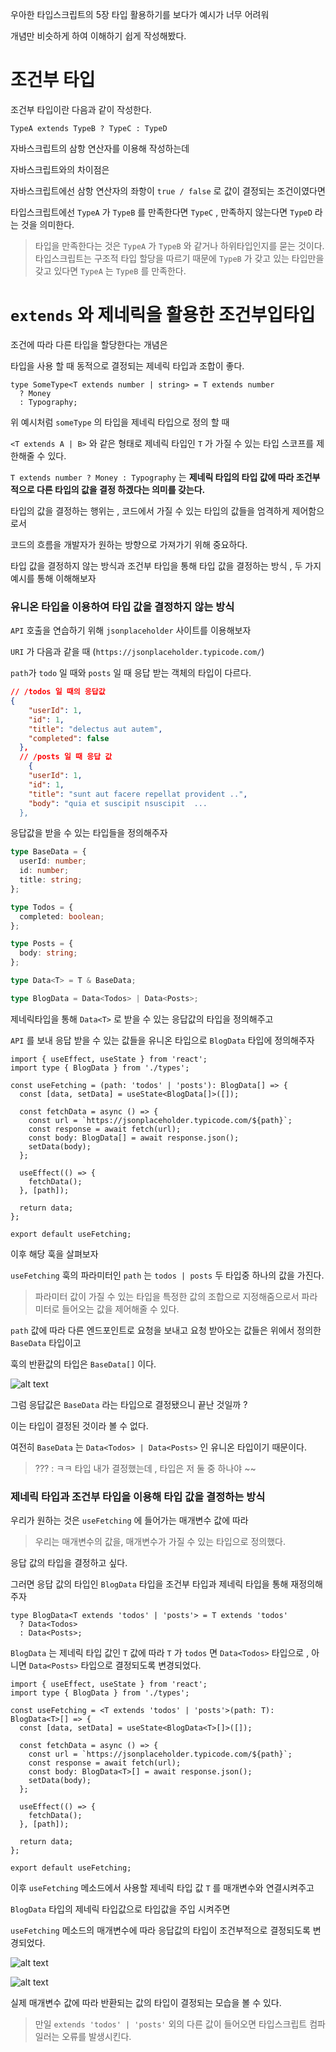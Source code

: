 우아한 타입스크립트의 5장 타입 활용하기를 보다가 예시가 너무 어려워

개념만 비슷하게 하여 이해하기 쉽게 작성해봤다.

# 조건부 타입

조건부 타입이란 다음과 같이 작성한다.

```tsx
TypeA extends TypeB ? TypeC : TypeD
```

자바스크립트의 삼항 연산자를 이용해 작성하는데

자바스크립트와의 차이점은

자바스크립트에선 삼항 연산자의 좌항이 `true / false` 로 값이 결정되는 조건이였다면

타입스크립트에선 `TypeA` 가 `TypeB` 를 만족한다면 `TypeC` , 만족하지 않는다면 `TypeD` 라는 것을 의미한다.

> 타입을 만족한다는 것은 `TypeA` 가 `TypeB` 와 같거나 하위타입인지를 묻는 것이다.
> 타입스크립트는 구조적 타입 할당을 따르기 때문에 `TypeB` 가 갖고 있는 타입만을 갖고 있다면 `TypeA` 는 `TypeB` 를 만족한다.

# `extends` 와 제네릭을 활용한 조건부입타입

조건에 따라 다른 타입을 할당한다는 개념은

타입을 사용 할 때 동적으로 결정되는 제네릭 타입과 조합이 좋다.

```tsx
type SomeType<T extends number | string> = T extends number
  ? Money
  : Typography;
```

위 예시처럼 `someType` 의 타입을 제네릭 타입으로 정의 할 때

`<T extends A | B>` 와 같은 형태로 제네릭 타입인 `T` 가 가질 수 있는 타입 스코프를 제한해줄 수 있다.

`T extends number ? Money : Typography` 는 **제네릭 타입의 타입 값에 따라 조건부적으로 다른 타입의 값을 결정 하겠다는 의미를 갖는다.**

타입의 값을 결정하는 행위는 , 코드에서 가질 수 있는 타입의 값들을 엄격하게 제어함으로서

코드의 흐름을 개발자가 원하는 방향으로 가져가기 위해 중요하다.

타입 값을 결정하지 않는 방식과 조건부 타입을 통해 타입 값을 결정하는 방식 , 두 가지 예시를 통해 이해해보자

### 유니온 타입을 이용하여 타입 값을 결정하지 않는 방식

`API` 호출을 연습하기 위해 `jsonplaceholder` 사이트를 이용해보자

`URI` 가 다음과 같을 때 (`https://jsonplaceholder.typicode.com/`)

`path`가 `todo` 일 때와 `posts` 일 때 응답 받는 객체의 타입이 다르다.

```json
// /todos 일 때의 응답값
{
    "userId": 1,
    "id": 1,
    "title": "delectus aut autem",
    "completed": false
  },
  // /posts 일 때 응답 값
    {
    "userId": 1,
    "id": 1,
    "title": "sunt aut facere repellat provident ..",
    "body": "quia et suscipit nsuscipit  ...
  },
```

응답값을 받을 수 있는 타입들을 정의해주자

```typescript
type BaseData = {
  userId: number;
  id: number;
  title: string;
};

type Todos = {
  completed: boolean;
};

type Posts = {
  body: string;
};

type Data<T> = T & BaseData;

type BlogData = Data<Todos> | Data<Posts>;
```

제네릭타입을 통해 `Data<T>` 로 받을 수 있는 응답값의 타입을 정의해주고

`API` 를 보내 응답 받을 수 있는 값들을 유니온 타입으로 `BlogData` 타입에 정의해주자

```tsx
import { useEffect, useState } from 'react';
import type { BlogData } from './types';

const useFetching = (path: 'todos' | 'posts'): BlogData[] => {
  const [data, setData] = useState<BlogData[]>([]);

  const fetchData = async () => {
    const url = `https://jsonplaceholder.typicode.com/${path}`;
    const response = await fetch(url);
    const body: BlogData[] = await response.json();
    setData(body);
  };

  useEffect(() => {
    fetchData();
  }, [path]);

  return data;
};

export default useFetching;
```

이후 해당 훅을 살펴보자

`useFetching` 훅의 파라미터인 `path` 는 `todos | posts` 두 타입중 하나의 값을 가진다.

> 파라미터 값이 가질 수 있는 타입을 특정한 값의 조합으로 지정해줌으로서 파라미터로 들어오는 값을 제어해줄 수 있다.

`path` 값에 따라 다른 엔드포인트로 요청을 보내고 요청 받아오는 값들은 위에서 정의한 `BaseData` 타입이고

훅의 반환값의 타입은 `BaseData[]` 이다.

![alt text](image.png)

그럼 응답값은 `BaseData` 라는 타입으로 결정됐으니 끝난 것일까 ?

이는 타입이 결정된 것이라 볼 수 없다.

여전히 `BaseData` 는 `Data<Todos> | Data<Posts>` 인 유니온 타입이기 때문이다.

> ??? : ㅋㅋ 타입 내가 결정했는데 , 타입은 저 둘 중 하나야 ~~

### 제네릭 타입과 조건부 타입을 이용해 타입 값을 결정하는 방식

우리가 원하는 것은 `useFetching` 에 들어가는 매개변수 값에 따라

> 우리는 매개변수의 값을, 매개변수가 가질 수 있는 타입으로 정의했다.

응답 값의 타입을 결정하고 싶다.

그러면 응답 값의 타입인 `BlogData` 타입을 조건부 타입과 제네릭 타입을 통해 재정의해주자

```tsx
type BlogData<T extends 'todos' | 'posts'> = T extends 'todos'
  ? Data<Todos>
  : Data<Posts>;
```

`BlogData` 는 제네릭 타입 값인 `T` 값에 따라 `T` 가 `todos` 면 `Data<Todos>` 타입으로 , 아니면 `Data<Posts>` 타입으로 결정되도록 변경되었다.

```tsx
import { useEffect, useState } from 'react';
import type { BlogData } from './types';

const useFetching = <T extends 'todos' | 'posts'>(path: T): BlogData<T>[] => {
  const [data, setData] = useState<BlogData<T>[]>([]);

  const fetchData = async () => {
    const url = `https://jsonplaceholder.typicode.com/${path}`;
    const response = await fetch(url);
    const body: BlogData<T>[] = await response.json();
    setData(body);
  };

  useEffect(() => {
    fetchData();
  }, [path]);

  return data;
};

export default useFetching;
```

이후 `useFetching` 메소드에서 사용할 제네릭 타입 값 `T` 를 매개변수와 연결시켜주고

`BlogData` 타입의 제네릭 타입값으로 타입값을 주입 시켜주면

`useFetching` 메소드의 매개변수에 따라 응답값의 타입이 조건부적으로 결정되도록 변경되었다.

![alt text](image-1.png)

![alt text](image-2.png)

실제 매개변수 값에 따라 반환되는 값의 타입이 결정되는 모습을 볼 수 있다.

> 만일 `extends 'todos' | 'posts'` 외의 다른 값이 들어오면 타입스크립트 컴파일러는
> 오류를 발생시킨다.
